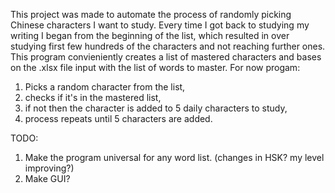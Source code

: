 This project was made to automate the process of randomly picking Chinese characters I want to study. Every time I got back to studying my writing I began from the beginning of the list, which resulted in over studying first few hundreds of the characters and not reaching further ones. This program convieniently creates a list of mastered characters and bases on the .xlsx file input with the list of words to master. For now progam:
1. Picks a random character from the list,
2. checks if it's in the mastered list,
3. if not then the character is added to 5 daily characters to study,
4. process repeats until 5 characters are added.

TODO:
1. Make the program universal for any word list. (changes in HSK? my level improving?)
2. Make GUI?
